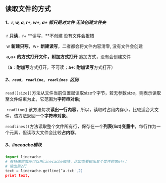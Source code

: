 ## 读取文件的方式

##### 1、r, w, a, r+, w+, a+ 都只是对文件 无法创建文件夹

​	r **只读**，r+ **读写，**不创建 没有文件会报错

​	w **新建只写**，w+ **新建读写**，二者都会将文件内容清零, 没有文件会创建

​	**a,a+ 的方式打开文件，附加方式打开** 追加方式，没有会创建文件

​	（**a**：**附加写**方式打开，不可读；**a+**: **附加读写**方式打开）



##### 2、`read, readline, readlines `区别

​	`read([size])`方法从文件当前位置起读取size个字节，若无参数size，则表示读取至文件结束为止，它范围为**字符串对象**;

​	`readline`() 该方法每次**读出一行内容**，所以，读取时占用内存小，比较适合大文件，该方法返回一个**字符串对象**。

​	`readlines()`方法读取整个文件所有行，保存在一个**列表(list)变量中**，每行作为一个元素，但读取大文件会比较**占内存**。



##### 3、linecache模块

```python
import linecache
# 有特殊需求还可以用linecache模块，比如你要输出某个文件的第n行：
# 输出第2行
text = linecache.getline(‘a.txt',2)
print text,
```

